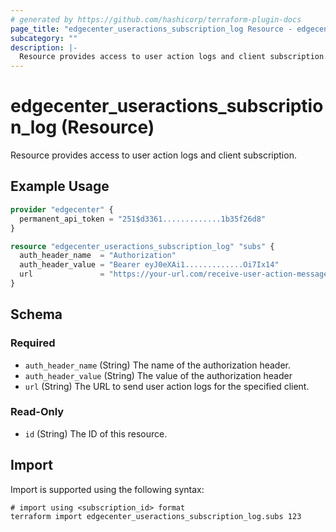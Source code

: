 ```yaml
---
# generated by https://github.com/hashicorp/terraform-plugin-docs
page_title: "edgecenter_useractions_subscription_log Resource - edgecenter"
subcategory: ""
description: |-
  Resource provides access to user action logs and client subscription.
---
```


# edgecenter_useractions_subscription_log (Resource)

Resource provides access to user action logs and client subscription.

## Example Usage

```terraform
provider "edgecenter" {
  permanent_api_token = "251$d3361.............1b35f26d8"
}

resource "edgecenter_useractions_subscription_log" "subs" {
  auth_header_name  = "Authorization"
  auth_header_value = "Bearer eyJ0eXAi1.............Oi7Ix14"
  url               = "https://your-url.com/receive-user-action-messages"
}
```

<!-- schema generated by tfplugindocs -->
## Schema

### Required

- `auth_header_name` (String) The name of the authorization header.
- `auth_header_value` (String) The value of the authorization header
- `url` (String) The URL to send user action logs for the specified client.

### Read-Only

- `id` (String) The ID of this resource.

## Import

Import is supported using the following syntax:

```shell
# import using <subscription_id> format
terraform import edgecenter_useractions_subscription_log.subs 123
```
